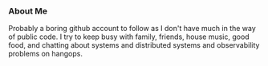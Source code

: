 ### About Me

Probably a boring github account to follow as I don't have much in the way of public code.  I try to keep busy with family, friends, house music, good food, and chatting about systems and distributed systems and observability problems on hangops.
